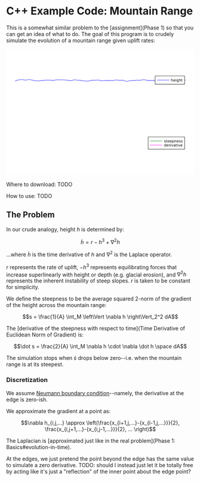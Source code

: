 # C++ Example Code: Mountain Range

This is a somewhat similar problem to the [assignment](Phase 1) so that you can get an idea of what to do. The goal of this program is to crudely simulate the evolution of a mountain range given uplift rates:

![Evolution of Simulated Mountain Range, with Steepness and its Derivative Shown](../img/example-code-animation-1D.gif)

Where to download: TODO

How to use: TODO

## The Problem

In our crude analogy, height $h$ is determined by:

$$\dot h = r - h^3 + \nabla^2 h$$

...where $\dot h$ is the time derivative of $h$ and $\nabla^2$ is the Laplace operator.

$r$ represents the rate of uplift, $-h^3$ represents equilibrating forces that increase superlinearly with height or depth (e.g. glacial erosion), and $\nabla^2 h$ represents the inherent instability of steep slopes. $r$ is taken to be constant for simplicity.

We define the steepness to be the average squared 2-norm of the gradient of the height across the mountain range:

$$s = \frac{1}{A} \int_M \left\Vert \nabla h \right\Vert_2^2 dA$$

The [derivative of the steepness with respect to time](Time Derivative of Euclidean Norm of Gradient) is:

$$\dot s = \frac{2}{A} \int_M \nabla h \cdot \nabla \dot h \space dA$$

The simulation stops when $\dot s$ drops below zero--i.e. when the mountain range is at its steepest.

### Discretization

We assume [Neumann boundary condition](https://en.wikipedia.org/wiki/Neumann_boundary_condition)--namely, the derivative at the edge is zero-ish.

We approximate the gradient at a point as:

$$\nabla h_{i,j,...} \approx \left(\frac{x_{i+1,j,...}-{x_{i-1,j,...}}}{2}, \frac{x_{i,j+1,...}-{x_{i,j-1,...}}}{2}, ... \right)$$

The Laplacian is [approximated just like in the real problem](Phase 1: Basics#evolution-in-time).

At the edges, we just pretend the point beyond the edge has the same value to simulate a zero derivative. TODO: should I instead just let it be totally free by acting like it's just a "reflection" of the inner point about the edge point?
